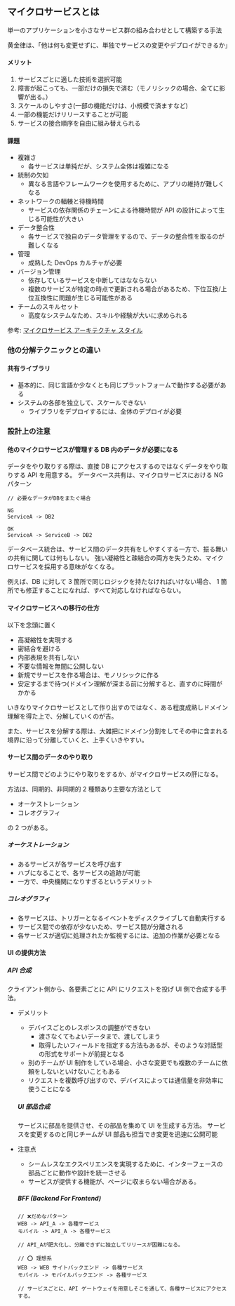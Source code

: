## マイクロサービスとは

単一のアプリケーションを小さなサービス群の組み合わせとして構築する手法

黄金律は、「他は何も変更せずに、単独でサービスの変更やデプロイができるか」

#### メリット

1. サービスごとに適した技術を選択可能
2. 障害が起こっても、一部だけの損失で済む（モノリシックの場合、全てに影響が出る。）
3. スケールのしやすさ(一部の機能だけは、小規模で済ますなど)
4. 一部の機能だけリリースすることが可能
5. サービスの接合順序を自由に組み替えられる

#### 課題

- 複雑さ
  - 各サービスは単純だが、システム全体は複雑になる
- 統制の欠如
  - 異なる言語やフレームワークを使用するために、アプリの維持が難しくなる
- ネットワークの輻輳と待機時間
  - サービスの依存関係のチェーンによる待機時間が API の設計によって生じる可能性が大きい
- データ整合性
  - 各サービスで独自のデータ管理をするので、データの整合性を取るのが難しくなる
- 管理
  - 成熟した DevOps カルチャが必要
- バージョン管理
  - 依存しているサービスを中断してはなならない
  - 複数のサービスが特定の時点で更新される場合があるため、下位互換/上位互換性に問題が生じる可能性がある
- チームのスキルセット
  - 高度なシステムなため、スキルや経験が大いに求められる

参考: [マイクロサービス アーキテクチャ スタイル
](https://docs.microsoft.com/ja-jp/azure/architecture/guide/architecture-styles/microservices)

### 他の分解テクニックとの違い

#### 共有ライブラリ

- 基本的に、同じ言語か少なくとも同じプラットフォームで動作する必要がある
- システムの各部を独立して、スケールできない
  - ライブラリをデプロイするには、全体のデプロイが必要

### 設計上の注意

#### 他のマイクロサービスが管理する DB 内のデータが必要になる

データをやり取りする際は、直接 DB にアクセスするのではなくデータをやり取りする API を用意する。
データベース共有は、マイクロサービスにおける NG パターン

```
// 必要なデータがDBをまたぐ場合

NG
ServiceA -> DB2

OK
ServiceA -> ServiceB -> DB2
```

データベース統合は、サービス間のデータ共有をしやすくする一方で、振る舞いの共有に関しては何もしない。
強い凝縮性と疎結合の両方を失うため、マイクロサービスを採用する意味がなくなる。

例えば、DB に対して 3 箇所で同じロジックを持たなければいけない場合、
1 箇所でも修正することになれば、すべて対応しなければならない。

#### マイクロサービスへの移行の仕方

以下を念頭に置く

- 高凝縮性を実現する
- 密結合を避ける
- 内部表現を共有しない
- 不要な情報を無闇に公開しない
- 新規でサービスを作る場合は、モノリシックに作る
- 安定するまで待つ(ドメイン理解が深まる前に分解すると、直すのに時間がかかる

いきなりマイクロサービスとして作り出すのではなく、ある程度成熟しドメイン理解を得た上で、分解していくのが吉。

また、サービスを分解する際は、大雑把にドメイン分割をしてその中に含まれる境界に沿って分離していくと、上手くいきやすい。

#### サービス間のデータのやり取り

サービス間でどのようにやり取りをするか、がマイクロサービスの肝になる。

方法は、同期的、非同期的 2 種類あり主要な方法として

- オーケストレーション
- コレオグラフィ

の 2 つがある。

##### オーケストレーション

- あるサービスが各サービスを呼び出す
- ハブになることで、各サービスの追跡が可能
- 一方で、中央機関になりすぎるというデメリット

##### コレオグラフィ

- 各サービスは、トリガーとなるイベントをディスクライブして自動実行する
- サービス間での依存が少ないため、サービス間が分離される
- 各サービスが適切に処理されたか監視するには、追加の作業が必要となる

#### UI の提供方法

##### API 合成

クライアント側から、各要素ごとに API にリクエストを投げ UI 側で合成する手法。

- デメリット

  - デバイスごとのレスポンスの調整ができない
    - 渡さなくてもよいデータまで、渡してしまう
    - 取得したいフィールドを指定する方法もあるが、そのような対話型の形式をサポートが前提となる
  - 別のチームが UI 制作をしている場合、小さな変更でも複数のチームに依頼をしないといけないこともある
  - リクエストを複数呼び出すので、デバイスによっては通信量を非効率に使うことになる

  ##### UI 部品合成

  サービスに部品を提供させ、その部品を集めて UI を生成する方法。
  サービスを変更するのと同じチームが UI 部品も担当でき変更を迅速に公開可能

- 注意点

  - シームレスなエクスペリエンスを実現するために、インターフェースの部品ごとに動作や設計を統一させる
  - サービスが提供する機能が、ページに収まらない場合がある。

  ##### BFF (Backend For Frontend)

  ```
  // ❌だめなパターン
  WEB -> API_A -> 各種サービス
  モバイル -> API_A -> 各種サービス

  // API_Aが肥大化し、分離できずに独立してリリースが困難になる。

  // ⭕ 理想系
  WEB -> WEB サイトバックエンド -> 各種サービス
  モバイル -> モバイルバックエンド -> 各種サービス

  // サービスごとに、API ゲートウェイを用意しそこを通して、各種サービスにアクセスする。
  ```
